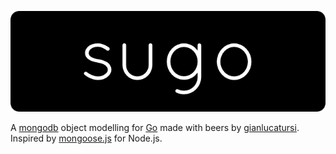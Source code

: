 ![sugo](https://raw.githubusercontent.com/gianlucatursi/sugo/master/docs/statics/img/logo.png)

A [mongodb](https://www.mongodb.com) object modelling for [Go](https://golang.org) made with beers by [gianlucatursi](http://gianlucatursi.com/). Inspired by [mongoose.js](http://mongoosejs.com) for Node.js.
